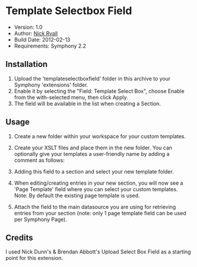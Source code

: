 # Template Selectbox Field
 
* Version: 1.0
* Author: [Nick Ryall](http://randb.com.au)
* Build Date: 2012-02-13
* Requirements: Symphony 2.2

## Installation
 
1. Upload the 'templateselectboxfield' folder in this archive to your Symphony 'extensions' folder.
2. Enable it by selecting the "Field: Template Select Box", choose Enable from the with-selected menu, then click Apply.
3. The field will be available in the list when creating a Section.

## Usage


1. Create a new folder within your workspace for your custom templates.
2. Create your XSLT files and place them in the new folder. You can optionally give your templates a user-friendly name by adding a comment as follows:

	<!--
		Template: Template Name
	-->

3. Adding this field to a section and select your new template folder.
4. When editing/creating entries in your new section, you will now see a 'Page Template' field where you can select your custom templates. Note: By default the existing page template is used. 
5. Attach the field to the main datasource you are using for retrieving entries from your section (note: only 1 page template field can be used per Symphony Page). 


## Credits

I used  Nick Dunn's & Brendan Abbott's Upload Select Box Field as a starting point for this extension.